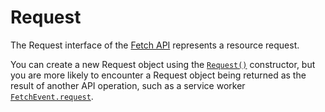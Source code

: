# Request

The Request interface of the [Fetch API](/fetch-api) represents a resource request.

You can create a new Request object using the [`Request()`][constructor] constructor, but you are more likely to encounter a Request object being returned as the result of another API operation, such as a service worker [`FetchEvent.request`](https://developer.mozilla.org/en-US/docs/Web/API/FetchEvent/request).

[constructor]: https://developer.mozilla.org/en-US/docs/Web/API/Request/Request
[instance_properties]: https://developer.mozilla.org/en-US/docs/Web/API/Request#instance_properties
